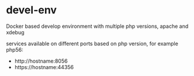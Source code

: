 # devel-env
Docker based develop environment with multiple php versions, apache and xdebug

services available on different ports based on php version, for example php56:
*  http://hostname:8056
*  https://hostname:44356
